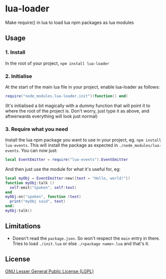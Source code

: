# lua-loader

Make require() in lua to load lua npm packages as lua modules

## Usage

### 1. Install
In the root of your project, `npm install lua-loader`

### 2. Initialise
At the start of the main lua file in your project, enable lua-loader as follows:
```lua
require("node_modules.lua-loader.init")(function() end)
```
(It's initialised a bit magically with a dummy function that will point it to where the root of the project is.
Don't worry, just type it as above, and aftwerwards everything will look just normal)

### 3. Require what you need
Install the lua npm package you want to use in your project, eg. `npm install lua-events`.
This will install the package as expected in `./node_modules/lua-events`.
You can now just:
```lua
local EventEmitter = require("lua-events").EventEmitter
```
And then just use the module for what it's useful for, eg:
```lua
local myObj = EventEmitter:new({text = "Hello, world!"})
function myObj:talk ()
  self:emit("spoken", self:text)
end
myObj:on("spoken", function (text)
  print("myObj said", text)
end)
myObj:talk()
```

## Limitations
- Doesn't read the `package.json`. So won't respect the `main` entry in there. Tries to load `./init.lua` or else `./<package name>.lua` and that's it.

## License
[GNU Lesser General Public License (LGPL)](http://www.gnu.org/licenses/lgpl-3.0.txt)
